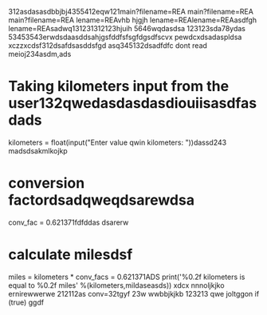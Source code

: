 312asdasasdbbjbj4355412eqw121main?filename=REA
main?filename=REA
main?filename=REA
lename=REAvhb hjgjh
lename=REAlename=REAasdfgh
lename=REAsadwq131231312123hjuih
5646wqdasdsa
123123sda78ydas
53453543erwdsdaasddsahjgsfddfsfsgfdgsdfscvx
pewdcxdsadaspldsa
xczzxcdsf312dsafdsasddsfgd
asq345132dsadfdfc
dont read meioj234asdm,ads
# Taking kilometers input from the user132qwedasdasdasdiouiisasdfasdads
kilometers = float(input("Enter value qwin kilometers: "))dassd243
madsdsakmlkojkp
# conversion factordsadqweqdsarewdsa
conv_fac = 0.621371fdfddas
dsarerw
# calculate milesdsf
miles = kilometers * conv_facs = 0.621371ADS
print('%0.2f kilometers is equal to %0.2f miles' %(kilometers,mildaseasds))
xdcx  nnnoljkjko
ernirewwerwe
212112as
conv=32tgyf
23w
wwbbjkjkb
123213
qwe
joltggon if (true)
ggdf

